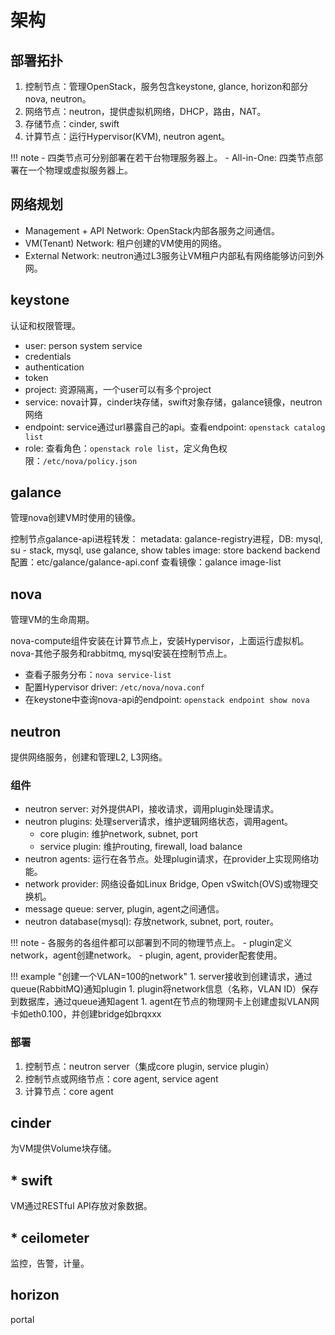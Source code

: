 # 架构

## 部署拓扑

1. 控制节点：管理OpenStack，服务包含keystone, glance, horizon和部分nova, neutron。
1. 网络节点：neutron，提供虚拟机网络，DHCP，路由，NAT。
1. 存储节点：cinder, swift
1. 计算节点：运行Hypervisor(KVM), neutron agent。

!!! note
    - 四类节点可分别部署在若干台物理服务器上。
    - All-in-One: 四类节点部署在一个物理或虚拟服务器上。

## 网络规划

- Management + API Network: OpenStack内部各服务之间通信。
- VM(Tenant) Network: 租户创建的VM使用的网络。
- External Network: neutron通过L3服务让VM租户内部私有网络能够访问到外网。

## keystone

认证和权限管理。

- user: person system service
- credentials
- authentication
- token
- project: 资源隔离，一个user可以有多个project
- service: nova计算，cinder块存储，swift对象存储，galance镜像，neutron网络
- endpoint: service通过url暴露自己的api。查看endpoint: `openstack catalog list`
- role: 查看角色：`openstack role list`，定义角色权限：`/etc/nova/policy.json`

## galance

管理nova创建VM时使用的镜像。

控制节点galance-api进程转发：
metadata: galance-registry进程，DB: mysql, su - stack, mysql, use galance, show tables
image: store backend
backend配置：etc/galance/galance-api.conf
查看镜像：galance image-list

## nova

管理VM的生命周期。

nova-compute组件安装在计算节点上，安装Hypervisor，上面运行虚拟机。  
nova-其他子服务和rabbitmq, mysql安装在控制节点上。

- 查看子服务分布：`nova service-list`
- 配置Hypervisor driver: `/etc/nova/nova.conf`
- 在keystone中查询nova-api的endpoint: `openstack endpoint show nova`

## neutron

提供网络服务，创建和管理L2, L3网络。

### 组件

- neutron server: 对外提供API，接收请求，调用plugin处理请求。
- neutron plugins: 处理server请求，维护逻辑网络状态，调用agent。
    - core plugin: 维护network, subnet, port
    - service plugin: 维护routing, firewall, load balance
- neutron agents: 运行在各节点。处理plugin请求，在provider上实现网络功能。
- network provider: 网络设备如Linux Bridge, Open vSwitch(OVS)或物理交换机。
- message queue: server, plugin, agent之间通信。
- neutron database(mysql): 存放network, subnet, port, router。

!!! note
    - 各服务的各组件都可以部署到不同的物理节点上。
    - plugin定义network，agent创建network。
    - plugin, agent, provider配套使用。

!!! example "创建一个VLAN=100的network"
    1. server接收到创建请求，通过queue(RabbitMQ)通知plugin
    1. plugin将network信息（名称，VLAN ID）保存到数据库，通过queue通知agent
    1. agent在节点的物理网卡上创建虚拟VLAN网卡如eth0.100，并创建bridge如brqxxx

### 部署

1. 控制节点：neutron server（集成core plugin, service plugin）
1. 控制节点或网络节点：core agent, service agent
1. 计算节点：core agent

## cinder

为VM提供Volume块存储。

## * swift

VM通过RESTful API存放对象数据。

## * ceilometer

监控，告警，计量。

## horizon

portal
